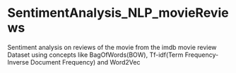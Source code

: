 # SentimentAnalysis_NLP_movieReviews
Sentiment analysis on reviews of the movie from the imdb movie review Dataset using concepts like BagOfWords(BOW), Tf-idf(Term Frequency- Inverse Document Frequency) and Word2Vec
